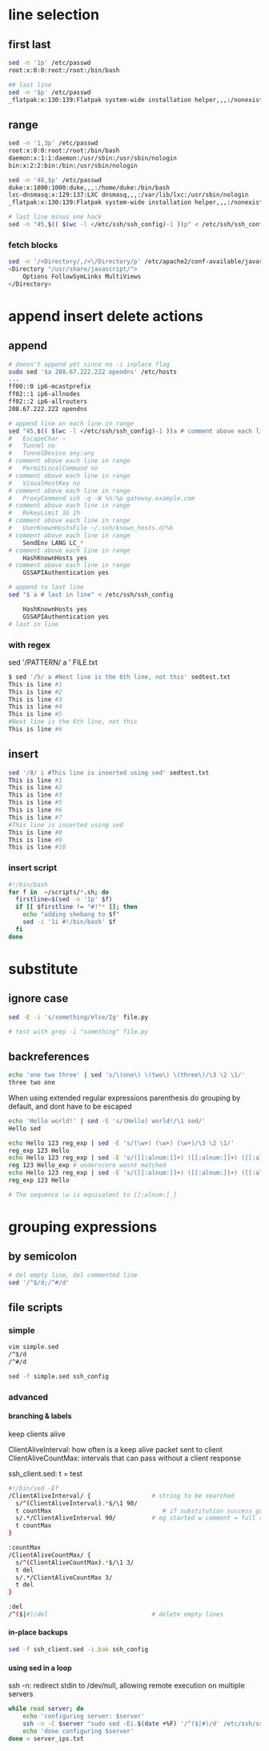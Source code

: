 # line selection 
## first last
```bash
sed -n '1p' /etc/passwd
root:x:0:0:root:/root:/bin/bash

## last line
sed -n '$p' /etc/passwd
_flatpak:x:130:139:Flatpak system-wide installation helper,,,:/nonexistent:/usr/sbin/nologin
```

## range

```bash
sed -n '1,3p' /etc/passwd
root:x:0:0:root:/root:/bin/bash
daemon:x:1:1:daemon:/usr/sbin:/usr/sbin/nologin
bin:x:2:2:bin:/bin:/usr/sbin/nologin

sed -n '48,$p' /etc/passwd
duke:x:1000:1000:duke,,,:/home/duke:/bin/bash
lxc-dnsmasq:x:129:137:LXC dnsmasq,,,:/var/lib/lxc:/usr/sbin/nologin
_flatpak:x:130:139:Flatpak system-wide installation helper,,,:/nonexistent:/usr/sbin/nologin

# last line minus one hack
sed -n "45,$(( $(wc -l </etc/ssh/ssh_config)-1 ))p" < /etc/ssh/ssh_config
```

### fetch blocks

```bash
sed -n '/<Directory/,/<\/Directory/p' /etc/apache2/conf-available/javascript-common.conf 
<Directory "/usr/share/javascript/">
    Options FollowSymLinks MultiViews
</Directory>
```

# append insert delete actions

## append
```bash
# doesn't append yet since no -i inplace flag
sudo sed '$a 208.67.222.222 opendns' /etc/hosts
...
ff00::0 ip6-mcastprefix
ff02::1 ip6-allnodes
ff02::2 ip6-allrouters
208.67.222.222 opendns

# append line on each line in range
sed "45,$(( $(wc -l </etc/ssh/ssh_config)-1 ))a # comment above each line in range" < /etc/ssh/ssh_config
#   EscapeChar ~
#   Tunnel no
#   TunnelDevice any:any
# comment above each line in range
#   PermitLocalCommand no
# comment above each line in range
#   VisualHostKey no
# comment above each line in range
#   ProxyCommand ssh -q -W %h:%p gateway.example.com
# comment above each line in range
#   RekeyLimit 1G 1h
# comment above each line in range
#   UserKnownHostsFile ~/.ssh/known_hosts.d/%k
# comment above each line in range
    SendEnv LANG LC_*
# comment above each line in range
    HashKnownHosts yes
# comment above each line in range
    GSSAPIAuthentication yes

# append to last line
sed "$ a # last in line" < /etc/ssh/ssh_config

    HashKnownHosts yes
    GSSAPIAuthentication yes
# last in line

```
### with regex

sed '/PATTERN/ a <LINE-TO-BE-ADDED>' FILE.txt

```bash
$ sed '/5/ a #Next line is the 6th line, not this' sedtest.txt
This is line #1
This is line #2
This is line #3
This is line #4
This is line #5
#Next line is the 6th line, not this
This is line #6
```

## insert

```bash
sed '/8/ i #This line is inserted using sed' sedtest.txt
This is line #1
This is line #2
This is line #3
This is line #5
This is line #6
This is line #7
#This line is inserted using sed
This is line #8
This is line #9
This is line #10
```

### insert script

```bash
#!/bin/bash
for f in  ~/scripts/*.sh; do
  firstline=$(sed -n '1p' $f)
  if [[ $firstline != "#!"* ]]; then
    echo "adding shebang to $f"
    sed -i '1i #!/bin/bash' $f
  fi
done
```

# substitute

## ignore case

```bash
sed -E -i 's/something/else/Ig' file.py

# test with grep -i "something" file.py
```

## backreferences

```bash
echo 'one two three' | sed 's/\(one\) \(two\) \(three\)/\3 \2 \1/'
three two one
```

When using extended regular expressions parenthesis do grouping by default, and dont have to be escaped

```bash
echo 'Hello world!' | sed -E 's/(Hello) world!/\1 sed/'
Hello sed
```

```bash
echo Hello 123 reg_exp | sed -E 's/(\w+) (\w+) (\w+)/\3 \2 \1/'
reg_exp 123 Hello
echo Hello 123 reg_exp | sed -E 's/([[:alnum:]]+) ([[:alnum:]]+) ([[:alnum:]]+)/\3 \2 \1/'
reg 123 Hello_exp # underscore wasnt matched
echo Hello 123 reg_exp | sed -E 's/([[:alnum:]]+) ([[:alnum:]]+) ([[:alnum:]_]+)/\3 \2 \1/'
reg_exp 123 Hello

# The sequence \w is equivalent to [[:alnum:]_]
```
# grouping expressions

## by semicolon

```bash
# del empty line, del commented line
sed '/^$/d;/^#/d'
```

## file scripts

### simple

```bash
vim simple.sed
/^$/d
/^#/d

sed -f simple.sed ssh_config
```
### advanced

#### branching & labels

keep clients alive

ClientAliveInterval: how often is a keep alive packet sent to client
ClientAliveCountMax: intervals that can pass without a client response

ssh_client.sed:
t = test

```bash
#!/bin/sed -Ef
/ClientAliveInterval/ {                 # string to be searched
  s/^(ClientAliveInterval).*$/\1 90/
  t countMax                               # if substitution success goto label countMax
  s/.*/ClientAliveInterval 90/          # eg started w comment = full replacement
  t countMax
}

:countMax
/ClientAliveCountMax/ {
  s/^(ClientAliveCountMax).*$/\1 3/
  t del
  s/.*/ClientAliveCountMax 3/
  t del
}

:del
/^($|#)/del                             # delete empty lines
```
#### in-place backups

```bash
sed -f ssh_client.sed -i.bak ssh_config

```

#### using sed in a loop
ssh -n: redirect stdin to /dev/null, allowing remote execution on multiple servers

```bash
while read server; do
    echo 'configuring server: $server'
    ssh -n -C $server "sudo sed -Ei.$(date +%F) '/^($|#)/d' /etc/ssh/sshd_config"
    echo 'done configuring $server'
done < server_ips.txt
```
